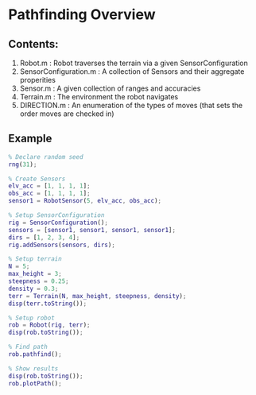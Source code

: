 # Pathfinding Overview
## Contents:
1. Robot.m : Robot traverses the terrain via a given SensorConfiguration
2. SensorConfiguration.m : A collection of Sensors and their aggregate properities
3. Sensor.m : A given collection of ranges and accuracies
4. Terrain.m : The environment the robot navigates
5. DIRECTION.m : An enumeration of the types of moves (that sets the order moves are checked in)

## Example
```matlab
% Declare random seed
rng(31);

% Create Sensors
elv_acc = [1, 1, 1, 1];
obs_acc = [1, 1, 1, 1];
sensor1 = RobotSensor(5, elv_acc, obs_acc);

% Setup SensorConfiguration
rig = SensorConfiguration();
sensors = [sensor1, sensor1, sensor1, sensor1];
dirs = [1, 2, 3, 4];
rig.addSensors(sensors, dirs);

% Setup terrain
N = 5;
max_height = 3;
steepness = 0.25;
density = 0.3;
terr = Terrain(N, max_height, steepness, density);
disp(terr.toString());

% Setup robot
rob = Robot(rig, terr);
disp(rob.toString());

% Find path
rob.pathfind();

% Show results
disp(rob.toString());
rob.plotPath();
```
